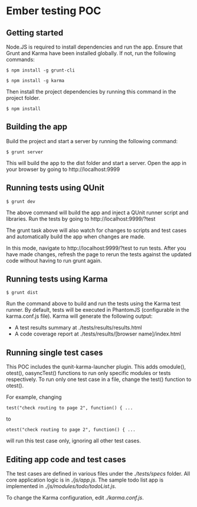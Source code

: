 Ember testing POC
=============================

Getting started
---------------

Node.JS is required to install dependencies and run the app. Ensure that Grunt and Karma have been installed globally. If not, run the following commands:

```
$ npm install -g grunt-cli

$ npm install -g karma
```

Then install the project dependencies by running this command in the project folder.

```
$ npm install
```


Building the app
----------------

Build the project and start a server by running the following command:

```
$ grunt server
```

This will build the app to the dist folder and start a server. Open the app in your browser by going to http://localhost:9999


Running tests using QUnit
-------------------------

```
$ grunt dev
```

The above command will build the app and inject a QUnit runner script and libraries. Run the tests by going to http://localhost:9999/?test

The grunt task above will also watch for changes to scripts and test cases and automatically build the app when changes are made.

In this mode, navigate to http://localhost:9999/?test to run tests. After you have made changes, refresh the page to rerun the tests against the updated code without having to run grunt again. 


Running tests using Karma
-------------------------

```
$ grunt dist
```

Run the command above to build and run the tests using the Karma test runner. By default, tests will be executed in PhantomJS (configurable in the karma.conf.js file). Karma will generate the following output:

* A test results summary at ./tests/results/results.html
* A code coverage report at ./tests/results/[browser name]/index.html

Running single test cases
-------------------------

This POC includes the qunit-karma-launcher plugin. This adds omodule(), otest(), oasyncTest() functions to run only specific modules or tests respectively. To run only one test case in a file, change the test() function to otest().

For example, changing 

```
test("check routing to page 2", function() { ...
```

to 

```
otest("check routing to page 2", function() { ...
```

will run this test case only, ignoring all other test cases.


Editing app code and test cases
-------------------------------

The test cases are defined in various files under the *./tests/specs* folder. All core application logic is in *./js/app.js*. The sample todo list app is implemented in *./js/modules/todo/todoList.js*. 

To change the Karma configuration, edit *./karma.conf.js*.
